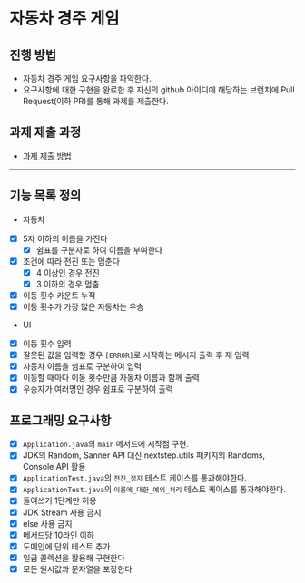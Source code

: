 # 자동차 경주 게임
## 진행 방법
* 자동차 경주 게임 요구사항을 파악한다.
* 요구사항에 대한 구현을 완료한 후 자신의 github 아이디에 해당하는 브랜치에 Pull Request(이하 PR)를 통해 과제를 제출한다.

## 과제 제출 과정
* [과제 제출 방법](https://github.com/next-step/nextstep-docs/tree/master/precourse)

***

## 기능 목록 정의
* 자동차
- [x] 5자 이하의 이름을 가진다
  - [x] 쉼표를 구분자로 하여 이름을 부여한다
- [x] 조건에 따라 전진 또는 멈춘다
  - [x] 4 이상인 경우 전진
  - [x] 3 이하의 경우 멈춤
- [x] 이동 횟수 카운트 누적
- [x] 이동 횟수가 가장 많은 자동차는 우승
* UI
- [x] 이동 횟수 입력
- [x] 잘못된 값을 입력할 경우 `[ERROR]`로 시작하는 메시지 출력 후 재 입력
- [x] 자동차 이름을 쉼표로 구분하여 입력
- [x] 이동할 때마다 이동 횟수만큼 자동차 이름과 함께 출력
- [x] 우승자가 여러명인 경우 쉼표로 구분하여 출력

## 프로그래밍 요구사항
- [x] `Application.java`의 `main` 메서드에 시작점 구현.
- [x] JDK의 Random, Sanner API 대신 nextstep.utils 패키지의 Randoms, Console API 활용
- [x] `ApplicationTest.java`의 `전진_정지` 테스트 케이스를 통과해야한다.
- [x] `ApplicationTest.java`의 `이름에_대한_예외_처리` 테스트 케이스를 통과해야한다.
- [x] 들여쓰기 1단계만 허용
- [x] JDK Stream 사용 금지
- [x] else 사용 금지
- [x] 메서드당 10라인 이하
- [x] 도메인에 단위 테스트 추가
- [x] 일급 콜렉션을 활용해 구현한다
- [x] 모든 원시값과 문자열을 포장한다